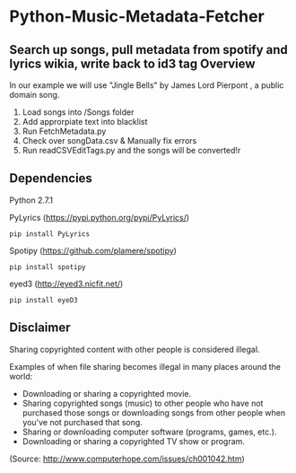 # Python-Music-Metadata-Fetcher
Search up songs, pull metadata from spotify and lyrics wikia, write back to id3 tag
Overview
---
In our example we will use "Jingle Bells" by James Lord Pierpont , a public domain song.
<ol>
  <li>Load songs into /Songs folder</li>
  <li>Add approrpiate text into blacklist</li>
  <li>Run FetchMetadata.py</li>
  <li>Check over songData.csv & Manually fix errors</li>
  <li>Run readCSVEditTags.py and the songs will be converted!r</li>
</ol>

Dependencies
---
Python 2.7.1


PyLyrics (https://pypi.python.org/pypi/PyLyrics/)
```
pip install PyLyrics
```
Spotipy (https://github.com/plamere/spotipy)
```
pip install spotipy
```
eyed3 (http://eyed3.nicfit.net/)
```
pip install eyeD3
```

Disclaimer
---
Sharing copyrighted content with other people is considered illegal. 

Examples of when file sharing becomes illegal in many places around the world:
- Downloading or sharing a copyrighted movie.
- Sharing copyrighted songs (music) to other people who have not purchased those songs or downloading songs from other people when you've not purchased that song.
- Sharing or downloading computer software (programs, games, etc.).
- Downloading or sharing a copyrighted TV show or program.

(Source: http://www.computerhope.com/issues/ch001042.htm)
